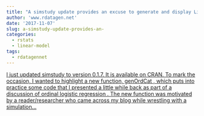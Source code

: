 ```yaml
---
title: "A simstudy update provides an excuse to generate and display Likert-type data"
author: 'www.rdatagen.net'
date: '2017-11-07'
slug: a-simstudy-update-provides-an-
categories:
  - rstats
  - linear-model
tags:
  - rdatagennet
---
```


[I just updated simstudy to version 0.1.7. It is available on CRAN. To mark the occasion, I wanted to highlight a new function, genOrdCat , which puts into practice some code that I presented a little while back as part of a discussion of ordinal logistic regression . The new function was motivated by a reader/researcher who came across my blog while wrestling with a simulation...<click to read more>](https://www.rdatagen.net/post/generating-and-displaying-likert-type-data/)

